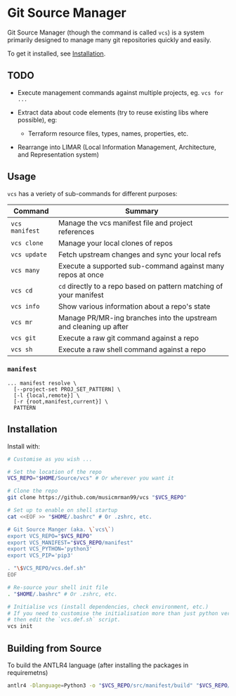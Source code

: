 # Git Source Manager

Git Source Manager (though the command is called `vcs`) is a system primarily designed to manage many git repositories quickly and easily.

To get it installed, see [Installation](#installation).

## TODO

- Execute management commands against multiple projects, eg. `vcs for ...`

- Extract data about code elements (try to reuse existing libs where possible), eg:
  - Terraform resource files, types, names, properties, etc.

- Rearrange into LIMAR (Local Information Management, Architecture, and Representation system)

## Usage

`vcs` has a veriety of sub-commands for different purposes:

| Command        | Summary                                                            |
|----------------|--------------------------------------------------------------------|
| `vcs manifest` | Manage the vcs manifest file and project references                |
| `vcs clone`    | Manage your local clones of repos                                  |
| `vcs update`   | Fetch upstream changes and sync your local refs                    |
| `vcs many`     | Execute a supported sub-command against many repos at once         |
| `vcs cd`       | `cd` directly to a repo based on pattern matching of your manifest |
| `vcs info`     | Show various information about a repo's state                      |
| `vcs mr`       | Manage PR/MR-ing branches into the upstream and cleaning up after  |
| `vcs git`      | Execute a raw git command against a repo                           |
| `vcs sh`       | Execute a raw shell command against a repo                         |

### `manifest`

```
... manifest resolve \
  [--project-set PROJ_SET_PATTERN] \
  [-l {local,remote}] \
  [-r {root,manifest,current}] \
  PATTERN
```

## Installation

Install with:
```sh
# Customise as you wish ...

# Set the location of the repo
VCS_REPO="$HOME/Source/vcs" # Or wherever you want it

# Clone the repo
git clone https://github.com/musicmrman99/vcs "$VCS_REPO"

# Set up to enable on shell startup
cat <<EOF >> "$HOME/.bashrc" # Or .zshrc, etc.

# Git Source Manger (aka. \`vcs\`)
export VCS_REPO="$VCS_REPO"
export VCS_MANIFEST="$VCS_REPO/manifest"
export VCS_PYTHON='python3'
export VCS_PIP='pip3'

. "\$VCS_REPO/vcs.def.sh"
EOF

# Re-source your shell init file
. "$HOME/.bashrc" # Or .zshrc, etc.

# Initialise vcs (install dependencies, check environment, etc.)
# If you need to customise the initialisation more than just python version,
# then edit the `vcs.def.sh` script.
vcs init
```

## Building from Source

To build the ANTLR4 language (after installing the packages in requiremetns)

```sh
antlr4 -Dlanguage=Python3 -o "$VCS_REPO/src/manifest/build" "$VCS_REPO/src/manifest/Manifest.g4"
```
